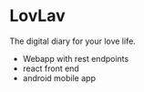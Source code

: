 # LovLav

The digital diary for your love life.

- Webapp with rest endpoints
- react front end
- android mobile app

